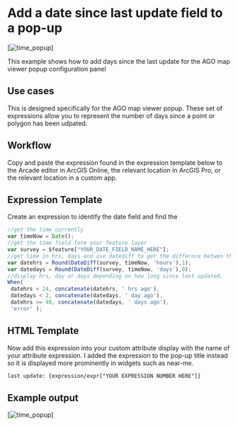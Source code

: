 
# Add a date since last update field to a pop-up

[![time_popup](./images/timing.PNG)]

This example shows how to add days since the last update for the AGO map viewer popup configuration panel 

## Use cases

This is designed specifically for the AGO map viewer popup. These set of expressions allow you to represent the number of days since a point or polygon has been udpated.

## Workflow

Copy and paste the expression found in the expression template below to the Arcade editor in ArcGIS Online, the relevant location in ArcGIS Pro, or the relevant location in a custom app.

## Expression Template

Create an expression to identify the date field and find the 

```js
//get the time currently
var timeNow = Date();
//get the time field form your feature layer
var survey = $feature["YOUR_DATE_FIELD_NAME_HERE"];
//get time in hrs, days and use datediff to get the differnce betwen the time now and the time when the layer was updated
var datehrs = Round(DateDiff(survey, timeNow, 'hours'),1);
var datedays = Round(DateDiff(survey, timeNow, 'days'),0);
//display hrs, day or days depending on how long since last updated.
When(
 datehrs < 24, concatenate(datehrs, ' hrs ago'),
 datedays < 2, concatenate(datedays, ' day ago'),
 datehrs >= 48, concatenate(datedays, ' days ago'),
 'error' );
```

## HTML Template

Now add this expression into your custom attribute display with the name of your attribute expression. I added the expression to the pop-up title instead so it is displayed more prominently in widgets such as near-me.

```html
last update: {expression/expr["YOUR EXPRESSION NUMBER HERE"]}
```

## Example output

[![time_popup](./images/timing.PNG)]
